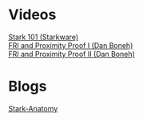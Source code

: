# Videos
<a href="https://www.youtube.com/playlist?list=PLcIyXLwiPilWoXrDbmwHPxaH8Gxk5I_fG">Stark 101 (Starkware)</a><br>
<a href="https://www.youtube.com/watch?v=MBDBrEr2XQg">FRI and Proximity Proof I (Dan Boneh)</a> <br>
<a href="https://www.youtube.com/watch?v=CWbx_rnj7LI">FRI and Proximity Proof II (Dan Boneh)</a>

# Blogs
<a href="https://aszepieniec.github.io/stark-anatomy">Stark-Anatomy</a>
